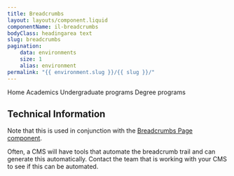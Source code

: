 ```yaml
---
title: Breadcrumbs
layout: layouts/component.liquid
componentName: il-breadcrumbs
bodyClass: headingarea text
slug: breadcrumbs
pagination:
    data: environments
    size: 1
    alias: environment
permalink: "{{ environment.slug }}/{{ slug }}/"
---
```

<div class="template-information" data-name="default">
  <il-breadcrumbs-page home href="/" />Home</il-breadcrumbs-page>
  <il-breadcrumbs-page href="/academics">Academics</il-breadcrumbs-page>
  <il-breadcrumbs-page href="/academics/undergraduate">Undergraduate programs</il-breadcrumbs-page>
  <il-breadcrumbs-page current>Degree programs</il-breadcrumbs-page>
</div>

## Technical Information

Note that this is used in conjunction with the <a href="../breadcrumbs-page/index.html">Breadcrumbs Page component</a>.

Often, a CMS will have tools that automate the breadcrumb trail and can generate this automatically. Contact the team that is working with your CMS to see if this can be automated.
